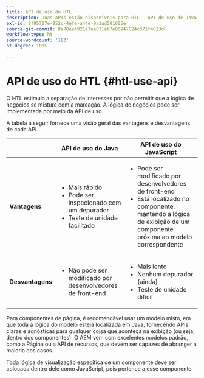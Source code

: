```yaml
---
title: API de uso do HTL
description: Duas APIs estão disponíveis para HTL - API de uso de Java e API de uso de JavaScript
exl-id: 8f95707e-952c-4efe-a44e-9a1ad501605e
source-git-commit: 8e70ee4921a7ea071ab7e06947824c371f4013d8
workflow-type: ht
source-wordcount: '183'
ht-degree: 100%

---
```


# API de uso do HTL {#htl-use-api}

O HTL estimula a separação de interesses por não permitir que a lógica de negócios se misture com a marcação. A lógica de negócios pode ser implementada por meio da API de uso.

A tabela a seguir fornece uma visão geral das vantagens e desvantagens de cada API.

|  | **API de uso do Java** | **API de uso do JavaScript** |
|--- |--- |--- |
| **Vantagens** | <ul><li>Mais rápido</li><li>Pode ser inspecionado com um depurador</li><li>Teste de unidade facilitado</li></ul> | <ul><li>Pode ser modificado por desenvolvedores de front-end</li><li>Está localizado no componente, mantendo a lógica de exibição de um componente próxima ao modelo correspondente</li></ul> |
| **Desvantagens** | <ul><li>Não pode ser modificado por desenvolvedores de front-end</li></ul> | <ul><li>Mais lento</li><li>Nenhum depurador (ainda)</li><li>Teste de unidade difícil</li></ul> |

Para componentes de página, é recomendável usar um modelo misto, em que toda a lógica do modelo esteja localizada em Java, fornecendo APIs claras e agnósticas para qualquer coisa que aconteça na exibição (ou seja, dentro dos componentes). O AEM vem com excelentes modelos padrão, como a Página ou a API de recursos, que devem ser capazes de abranger a maioria dos casos.

Toda lógica de visualização específica de um componente deve ser colocada dentro dele como JavaScript, pois pertence a esse componente.
